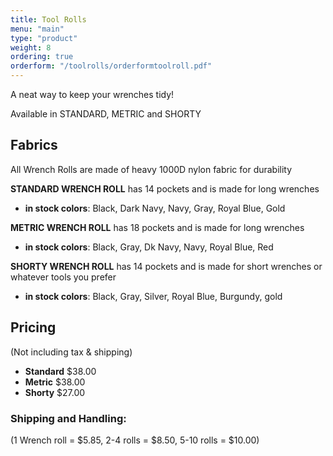 ```yaml
---
title: Tool Rolls
menu: "main"
type: "product"
weight: 8
ordering: true
orderform: "/toolrolls/orderformtoolroll.pdf"
---
```


A neat way to keep your wrenches tidy!

 
Available in STANDARD, METRIC and SHORTY

## Fabrics

All Wrench Rolls are made of heavy 1000D nylon fabric for durability

**STANDARD WRENCH ROLL** has 14 pockets and is made for long wrenches

* **in stock colors**: Black, Dark Navy, Navy, Gray, Royal Blue, Gold

**METRIC WRENCH ROLL** has 18 pockets and is made for long wrenches

* **in stock colors**: Black, Gray, Dk Navy, Navy, Royal Blue, Red

**SHORTY WRENCH ROLL** has 14 pockets and is made for short wrenches or whatever tools you prefer

* **in stock colors**: Black, Gray, Silver, Royal Blue, Burgundy, gold

## Pricing

(Not including tax & shipping)

* **Standard** $38.00
* **Metric** $38.00
* **Shorty** $27.00

### Shipping and Handling:

(1 Wrench roll = $5.85, 2-4 rolls = $8.50, 5-10 rolls = $10.00)

